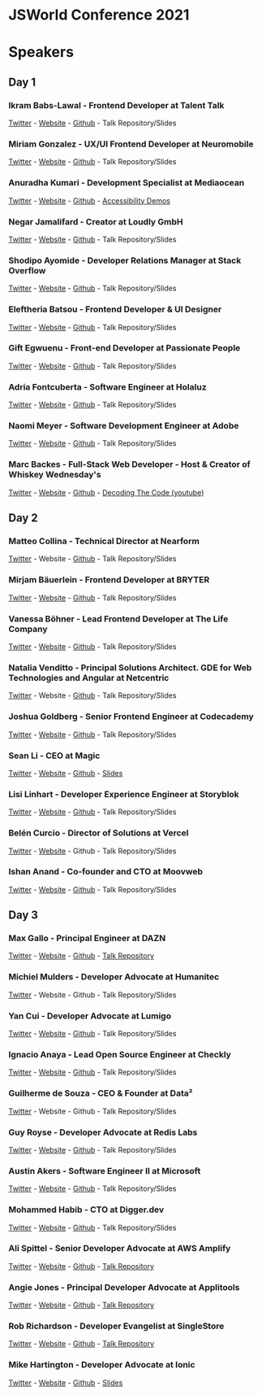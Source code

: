 # JSWorld Conference 2021

# Speakers

## Day 1
### Ikram Babs-Lawal - Frontend Developer at Talent Talk
[Twitter](https://twitter.com/Code_Quinn) - [Website](https://ikrambabslawal.tech/) - [Github](https://github.com/hikky08) - Talk Repository/Slides

### Miriam Gonzalez - UX/UI Frontend Developer at Neuromobile
[Twitter](https://twitter.com/miriamgonp) - [Website](https://miriamgonzalez.dev/) - [Github](https://github.com/miriamgonp) - Talk Repository/Slides

### Anuradha Kumari - Development Specialist at Mediaocean
[Twitter](https://twitter.com/miracle_404) - [Website](https://anuk79.netlify.app/) - [Github](https://github.com/anuk79/) - [Accessibility Demos](https://explore-a11y.netlify.app/)

### Negar Jamalifard - Creator at Loudly GmbH
[Twitter](https://twitter.com/NegarJamalifard) - [Website](https://negar.dev/) - [Github](https://github.com/negarjf) - Talk Repository/Slides

### Shodipo Ayomide - Developer Relations Manager at Stack Overflow
[Twitter](https://twitter.com/developerayo) - [Website](https://shodipoayomide.com/) - [Github](https://github.com/Developerayo) - Talk Repository/Slides

### Eleftheria Batsou - Frontend Developer & UI Designer
[Twitter](https://twitter.com/BatsouElef) - [Website](https://linktr.ee/eleftheriabatsou) - [Github](https://github.com/EleftheriaBatsou) - Talk Repository/Slides

### Gift Egwuenu - Front-end Developer at Passionate People
[Twitter](https://twitter.com/lauragift_) - [Website](https://linktr.ee/lauragift_) - [Github](https://github.com/lauragift21) - Talk Repository/Slides

### Adria Fontcuberta - Software Engineer at Holaluz
[Twitter](https://twitter.com/afontq) - [Website](https://afontcu.dev/) - [Github](https://github.com/afontcu) - Talk Repository/Slides

### Naomi Meyer - Software Development Engineer at Adobe
[Twitter](https://twitter.com/nae_ohmi) - [Website](https://naeohmi.com/) - [Github](https://github.com/naeohmi) - Talk Repository/Slides

### Marc Backes - Full-Stack Web Developer - Host & Creator of Whiskey Wednesday's
[Twitter](https://twitter.com/themarcba) - [Website](https://marc.dev/) - [Github](https://github.com/themarcba) - [Decoding The Code (youtube)](https://www.youtube.com/watch?v=IoCiBtnzbfs&ab_channel=MarcBackes)


## Day 2
### Matteo Collina - Technical Director at Nearform
[Twitter](https://twitter.com/matteocollina) - Website - [Github](https://github.com/mcollina) - Talk Repository/Slides

### Mirjam Bäuerlein - Frontend Developer at BRYTER
[Twitter](https://twitter.com/mirjam_diala) - [Website](https://programmiri.rocks/) - [Github](https://github.com/programmiri/) - Talk Repository/Slides

### Vanessa Böhner - Lead Frontend Developer at The Life Company
[Twitter](https://twitter.com/vannsl) - [Website](https://vannsl.io/) - [Github](https://github.com/vannsl/) - Talk Repository/Slides

### Natalia Venditto - Principal Solutions Architect. GDE for Web Technologies and Angular at Netcentric
[Twitter](https://twitter.com/AnfibiaCreativa) - Website - [Github](https://github.com/anfibiacreativa) - Talk Repository/Slides

### Joshua Goldberg - Senior Frontend Engineer at Codecademy
[Twitter](https://twitter.com/JoshuaKGoldberg) - [Website](https://www.joshuakgoldberg.com/) - [Github](https://github.com/joshuakgoldberg) - Talk Repository/Slides

### Sean Li - CEO at Magic
[Twitter](https://twitter.com/_seanli) - [Website](https://magic.link/) - [Github](https://github.com/seanli) - [Slides](https://docs.google.com/presentation/d/1f213h0_6Uvte2dIEnx1RPmQKMwxIEKLf-JY_1g38lQ4/edit#slide=id.p)

### Lisi Linhart - Developer Experience Engineer at Storyblok
[Twitter](https://twitter.com/lisi_linhart) - [Website](https://t.co/Qmt3oYUq0T?amp=1) - [Github](https://github.com/lisilinhart) - Talk Repository/Slides

### Belén Curcio - Director of Solutions at Vercel
[Twitter](https://twitter.com/okbel) - [Website](https://curcio.be/) - Github - Talk Repository/Slides

### Ishan Anand - Co-founder and CTO at Moovweb
[Twitter](https://twitter.com/ianand) - [Website](https://www.ishananand.com/) - [Github](https://github.com/ianand) - Talk Repository/Slides


## Day 3

### Max Gallo - Principal Engineer at DAZN
[Twitter](https://twitter.com/_maxgallo) - [Website](https://maxgallo.io/) - [Github](https://github.com/maxgallo) - [Talk Repository](https://github.com/maxgallo/talk-micro-frontends-migration)


### Michiel Mulders - Developer Advocate at Humanitec
[Twitter](https://twitter.com/michiel_mulders) - Website - Github - Talk Repository/Slides


### Yan Cui - Developer Advocate at Lumigo
[Twitter](https://twitter.com/theburningmonk) - [Website](https://theburningmonk.com/) - [Github](https://github.com/theburningmonk) - Talk Repository/Slides


### Ignacio Anaya - Lead Open Source Engineer at Checkly
[Twitter](https://twitter.com/ianaya89) - [Website](https://ianaya89.dev/) - [Github](https://github.com/ianaya89) - Talk Repository/Slides


### Guilherme de Souza - CEO & Founder at Data²
[Twitter](https://twitter.com/_Gui_Souza) - Website - Github - Talk Repository/Slides


### Guy Royse - Developer Advocate at Redis Labs
[Twitter](https://twitter.com/guyroyse) - [Website](http://guyroyse.com/) - [Github](https://github.com/guyroyse) - Talk Repository/Slides


### Austin Akers - Software Engineer II at Microsoft
[Twitter](https://twitter.com/tweetmonster999) - [Website](https://austinakers.com/) - [Github](https://github.com/BboyAkers) - Talk Repository/Slides


### Mohammed Habib - CTO at Digger.dev
[Twitter](https://twitter.com/_motatoes_) - [Website](https://digger.dev/) - [Github](https://github.com/motatoes) - Talk Repository/Slides


### Ali Spittel - Senior Developer Advocate at AWS Amplify
[Twitter](https://twitter.com/ASpittel) - [Website](https://alispit.tel/) - [Github](https://github.com/aspittel) - [Talk Repository](https://github.com/aspittel/video-course-platform)


### Angie Jones - Principal Developer Advocate at Applitools
[Twitter](https://twitter.com/techgirl1908) - [Website](https://angiejones.tech/) - [Github](https://github.com/angiejones/) - [Talk Repository](https://github.com/angiejones/automation-bookstore)


### Rob Richardson - Developer Evangelist at SingleStore
[Twitter](https://twitter.com/rob_rich) - [Website](https://robrich.org/) - [Github](https://github.com/robrich/) - [Talk Repository](https://github.com/robrich/create-robust-deployments-for-spa-and-api)


### Mike Hartington - Developer Advocate at Ionic
[Twitter](https://twitter.com/mhartington) - [Website](https://mhartington.io/) - [Github](https://github.com/mhartington) - [Slides](https://mhartington.io/rethinking-cross-platform/)

